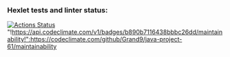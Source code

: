 ### Hexlet tests and linter status:
[![Actions Status](https://github.com/Grand9/java-project-61/actions/workflows/hexlet-check.yml/badge.svg)](https://github.com/Grand9/java-project-61/actions)
"!https://api.codeclimate.com/v1/badges/b890b7116438bbbc26dd/maintainability!":https://codeclimate.com/github/Grand9/java-project-61/maintainability
